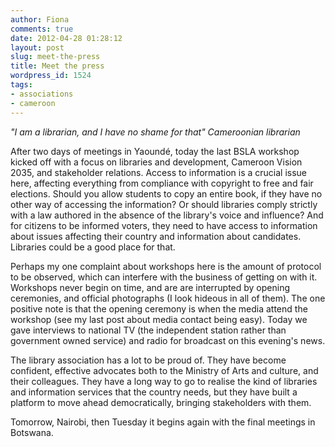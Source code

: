 ```yaml
---
author: Fiona
comments: true
date: 2012-04-28 01:28:12
layout: post
slug: meet-the-press
title: Meet the press
wordpress_id: 1524
tags:
- associations
- cameroon
---
```


_"I am a librarian, and I have no shame for that" Cameroonian librarian_

After two days of meetings in Yaoundé, today the last BSLA workshop kicked off with a focus on libraries and development, Cameroon Vision 2035, and stakeholder relations. Access to information is a crucial issue here, affecting everything from compliance with copyright to free and fair elections. Should you allow students to copy an entire book, if they have no other way of accessing the information? Or should libraries comply strictly with a law authored in the absence of the library's voice and influence? And for citizens to be informed voters, they need to have access to information about issues affecting their country and information about candidates. Libraries could be a good place for that.

Perhaps my one complaint about workshops here is the amount of protocol to be observed, which can interfere with the business of getting on with it. Workshops never begin on time, and are are interrupted by opening ceremonies, and official photographs (I look hideous in all of them). The one positive note is that the opening ceremony is when the media attend the workshop (see my last post about media contact being easy). Today we gave interviews to national TV (the independent station rather than government owned service) and radio for broadcast on this evening's news.

The library association has a lot to be proud of. They have become confident, effective advocates both to the Ministry of Arts and culture, and their colleagues. They have a long way to go to realise the kind of libraries and information services that the country needs, but they have built a platform to move ahead democratically, bringing stakeholders with them.

Tomorrow, Nairobi, then Tuesday it begins again with the final meetings in Botswana.
